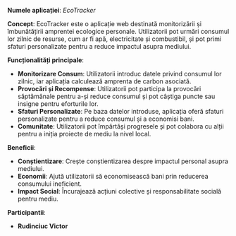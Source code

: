 **Numele aplicației**: *EcoTracker*

**Concept**: EcoTracker este o aplicație web destinată monitorizării și îmbunătățirii amprentei ecologice personale. Utilizatorii pot urmări consumul lor zilnic de resurse, cum ar fi apă, electricitate și combustibil, și pot primi sfaturi personalizate pentru a reduce impactul asupra mediului.

**Funcționalități principale**:
- **Monitorizare Consum**: Utilizatorii introduc datele privind consumul lor zilnic, iar aplicația calculează amprenta de carbon asociată.
- **Provocări și Recompense**: Utilizatorii pot participa la provocări săptămânale pentru a-și reduce consumul și pot câștiga puncte sau insigne pentru eforturile lor.
- **Sfaturi Personalizate**: Pe baza datelor introduse, aplicația oferă sfaturi personalizate pentru a reduce consumul și a economisi bani.
- **Comunitate**: Utilizatorii pot împărtăși progresele și pot colabora cu alții pentru a iniția proiecte de mediu la nivel local.

**Beneficii**:
- **Conștientizare**: Crește conștientizarea despre impactul personal asupra mediului.
- **Economii**: Ajută utilizatorii să economisească bani prin reducerea consumului ineficient.
- **Impact Social**: Încurajează acțiuni colective și responsabilitate socială pentru mediu.

**Participantii**:
- **Rudinciuc Victor**
